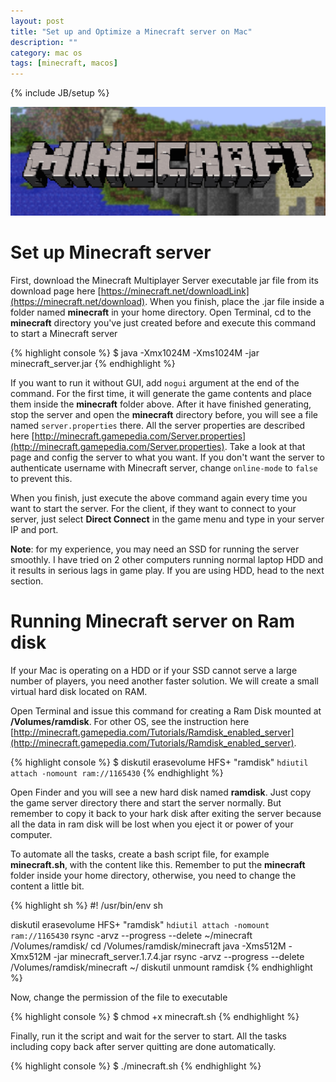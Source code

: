 ```yaml
---
layout: post
title: "Set up and Optimize a Minecraft server on Mac"
description: ""
category: mac os
tags: [minecraft, macos]
---
```

{% include JB/setup %}

![minecraft](/files/2013-12-29-set-up-and-optimize-a-minecraft-server-on-mac/minecraft.jpg)

# Set up Minecraft server

First, download the Minecraft Multiplayer Server executable jar file from its
download page here
[https://minecraft.net/downloadLink](https://minecraft.net/download). When you
finish, place the .jar file inside a folder named **minecraft** in your home
directory. Open Terminal, cd to the **minecraft** directory you've just created
before and execute this command to start a Minecraft server

{% highlight console %}
$ java -Xmx1024M -Xms1024M -jar minecraft_server.jar
{% endhighlight %}

If you want to run it without GUI, add `nogui` argument at the end of the command.
For the first time, it will generate the game contents and place them inside the
**minecraft** folder above. After it have finished generating, stop the server
and open the **minecraft** directory before, you will see a file named
`server.properties` there. All the server properties are described here
[http://minecraft.gamepedia.com/Server.properties](http://minecraft.gamepedia.com/Server.properties).
Take a look at that page and config the server to what you want. If you don't
want the server to authenticate username with Minecraft server, change
`online-mode` to `false` to prevent this.

<!-- more -->

When you finish, just execute the
above command again every time you want to start the server. For the client, if
they want to connect to your server, just select **Direct Connect** in the game
menu and type in your server IP and port.

**Note**: for my experience, you may need an SSD for running the server
smoothly. I have tried on 2 other computers running normal laptop HDD and it
results in serious lags in game play. If you are using HDD, head to the next section.

# Running Minecraft server on Ram disk

If your Mac is operating on a HDD or if your SSD cannot serve a large number of
players, you need another faster solution. We will create a small virtual hard
disk located on RAM.

Open Terminal and issue this command for creating a Ram Disk mounted at
**/Volumes/ramdisk**. For other OS, see the instruction here
[http://minecraft.gamepedia.com/Tutorials/Ramdisk_enabled_server](http://minecraft.gamepedia.com/Tutorials/Ramdisk_enabled_server).

{% highlight console %}
$ diskutil erasevolume HFS+ "ramdisk" `hdiutil attach -nomount ram://1165430`
{% endhighlight %}

Open Finder and you will see a new hard disk named **ramdisk**. Just copy the
game server directory there and start the server normally. But remember to copy
it back to your hark disk after exiting the server because all the data in ram
disk will be lost when you eject it or power of your computer.

To automate all the tasks, create a bash script file, for example
**minecraft.sh**, with the content like this. Remember to put the **minecraft**
folder inside your home directory, otherwise, you need to change the content a
little bit.

{% highlight sh %}
#! /usr/bin/env sh

diskutil erasevolume HFS+ "ramdisk" `hdiutil attach -nomount ram://1165430`
rsync -arvz --progress --delete ~/minecraft /Volumes/ramdisk/
cd /Volumes/ramdisk/minecraft
java -Xms512M -Xmx512M  -jar minecraft_server.1.7.4.jar
rsync -arvz --progress --delete /Volumes/ramdisk/minecraft ~/
diskutil unmount ramdisk
{% endhighlight %}

Now, change the permission of the file to executable

{% highlight console %}
$ chmod +x minecraft.sh
{% endhighlight %}

Finally, run it the script and wait for the server to start. All the tasks
including copy back after server quitting are done automatically.

{% highlight console %}
$ ./minecraft.sh
{% endhighlight %}
